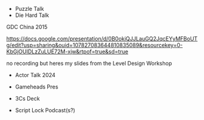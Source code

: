 

- Puzzle Talk
- Die Hard Talk

GDC China 2015

https://docs.google.com/presentation/d/0B0okiQJJLauGQ2JqcEYyMFBoUTg/edit?usp=sharing&ouid=107827083644810835089&resourcekey=0-KbGjOUIDLzZuLUE72M-xjw&rtpof=true&sd=true

no recording but heres my slides from the Level Design Workshop

- Actor Talk 2024

- Gameheads Pres 

- 3Cs Deck

- Script Lock Podcast(s?)